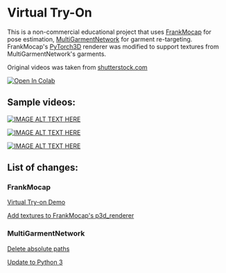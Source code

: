 # Virtual Try-On
This is a non-commercial educational project that uses [FrankMocap](https://github.com/facebookresearch/frankmocap) for pose estimation, [MultiGarmentNetwork](https://github.com/bharat-b7/MultiGarmentNetwork) for garment re-targeting. FrankMocap's [PyTorch3D](https://pytorch3d.org/) renderer was modified to support textures from MultiGarmentNetwork's garments.

Original videos was taken from [shutterstock.com](https://www.shutterstock.com/)

[![Open In Colab](https://colab.research.google.com/assets/colab-badge.svg)](https://colab.research.google.com/github/pbelevich/virtual-try-on/blob/main/virtual_try_on.ipynb)

## Sample videos:

[![IMAGE ALT TEXT HERE](https://img.youtube.com/vi/z5ka8HIwTH0/0.jpg)](https://youtu.be/z5ka8HIwTH0)

[![IMAGE ALT TEXT HERE](https://img.youtube.com/vi/iJE7L8jg3Qg/0.jpg)](https://youtu.be/iJE7L8jg3Qg)

[![IMAGE ALT TEXT HERE](https://img.youtube.com/vi/72reazLNgso/0.jpg)](https://youtu.be/72reazLNgso)

## List of changes:

### FrankMocap

[Virtual Try-on Demo](https://github.com/pbelevich/frankmocap/compare/add_textures_to_p3d_renderer...pbelevich:virtual_try_on_demo)

[Add textures to FrankMocap's p3d_renderer](https://github.com/pbelevich/frankmocap/compare/master...pbelevich:add_textures_to_p3d_renderer)

### MultiGarmentNetwork

[Delete absolute paths](https://github.com/pbelevich/MultiGarmentNetwork/compare/python3...pbelevich:delete_absolute_paths)

[Update to Python 3](https://github.com/pbelevich/MultiGarmentNetwork/compare/master...pbelevich:python3)

